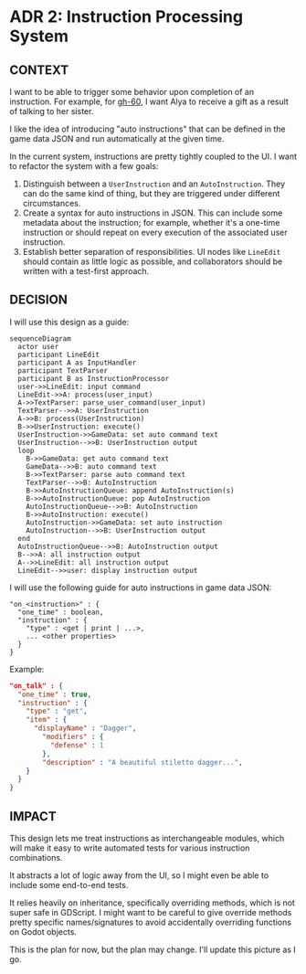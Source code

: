 # ADR 2: Instruction Processing System
## CONTEXT
I want to be able to trigger some behavior upon completion of an instruction. For example, for [gh-60](https://github.com/narruda789/people-collector-poc/issues/60), I want Alya to receive a gift as a result of talking to her sister.

I like the idea of introducing "auto instructions" that can be defined in the game data JSON and run automatically at the given time.

In the current system, instructions are pretty tightly coupled to the UI. I want to refactor the system with a few goals:
1. Distinguish between a `UserInstruction` and an `AutoInstruction`. They can do the same kind of thing, but they are triggered under different circumstances.
2. Create a syntax for auto instructions in JSON. This can include some metadata about the instruction; for example, whether it's a one-time instruction or should repeat on every execution of the associated user instruction.
3. Establish better separation of responsibilities. UI nodes like `LineEdit` should contain as little logic as possible, and collaborators should be written with a test-first approach.

## DECISION
I will use this design as a guide:

```mermaid
sequenceDiagram
  actor user
  participant LineEdit
  participant A as InputHandler
  participant TextParser
  participant B as InstructionProcessor
  user->>LineEdit: input command
  LineEdit->>A: process(user_input)
  A->>TextParser: parse_user_command(user_input)
  TextParser-->>A: UserInstruction
  A->>B: process(UserInstruction)
  B->>UserInstruction: execute()
  UserInstruction->>GameData: set auto command text
  UserInstruction-->>B: UserInstruction output
  loop
    B->>GameData: get auto command text
    GameData-->>B: auto command text
    B->>TextParser: parse auto command text
    TextParser-->>B: AutoInstruction
    B->>AutoInstructionQueue: append AutoInstruction(s)
    B->>AutoInstructionQueue: pop AutoInstruction
    AutoInstructionQueue-->>B: AutoInstruction
    B->>AutoInstruction: execute()
    AutoInstruction->>GameData: set auto instruction
    AutoInstruction-->>B: UserInstruction output
  end
  AutoInstructionQueue-->>B: AutoInstruction output
  B-->>A: all instruction output
  A-->>LineEdit: all instruction output
  LineEdit-->>user: display instruction output
```

I will use the following guide for auto instructions in game data JSON:
```
"on_<instruction>" : {
  "one_time" : boolean,
  "instruction" : {
    "type" : <get | print | ...>,
    ... <other properties>
  }
}
```

Example:
```json
"on_talk" : {
  "one_time" : true,
  "instruction" : {
    "type" : "get",
    "item" : {
      "displayName" : "Dagger",
        "modifiers" : {
          "defense" : 1
        },
        "description" : "A beautiful stiletto dagger...",
    }
  }
}
```

## IMPACT
This design lets me treat instructions as interchangeable modules, which will make it easy to write automated tests for various instruction combinations.

It abstracts a lot of logic away from the UI, so I might even be able to include some end-to-end tests.

It relies heavily on inheritance, specifically overriding methods, which is not super safe in GDScript. I might want to be careful to give override methods pretty specific names/signatures to avoid accidentally overriding functions on Godot objects.

This is the plan for now, but the plan may change. I'll update this picture as I go.